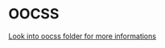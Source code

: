 # OOCSS
[Look into oocss folder for more informations](https://github.com/stubbornella/oocss/tree/master/oocss)

